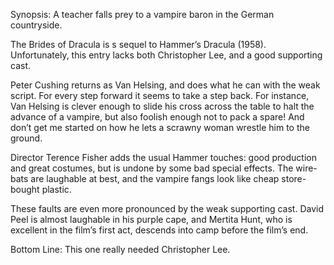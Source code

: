 Synopsis: A teacher falls prey to a vampire baron in the German countryside.

The Brides of Dracula is s sequel to Hammer’s Dracula (1958).  Unfortunately, this entry lacks both Christopher Lee, and a good supporting cast.

Peter Cushing returns as Van Helsing, and does what he can with the weak script.  For every step forward it seems to take a step back.  For instance, Van Helsing is clever enough to slide his cross across the table to halt the advance of a vampire, but also foolish enough not to pack a spare!  And don’t get me started on how he lets a scrawny woman wrestle him to the ground.

Director Terence Fisher adds the usual Hammer touches: good production and great costumes, but is undone by some bad special effects.  The wire-bats are laughable at best, and the vampire fangs look like cheap store-bought plastic.

These faults are even more pronounced by the weak supporting cast.  David Peel is almost laughable in his purple cape, and Mertita Hunt, who is excellent in the film’s first act, descends into camp before the film’s end.

Bottom Line: This one really needed Christopher Lee.